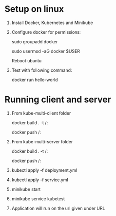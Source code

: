# Setup on linux

1. Install Docker, Kubernetes and Minikube

2. Configure docker for permissions:

    sudo groupadd docker

    sudo usermod -aG docker $USER

    Reboot ubuntu

3.  Test with following command:

    docker run hello-world

# Running client and server

1.  From kube-multi-client folder

    docker build . -t <username>/<projectname>:<tagname>

    docker push <username>/<projectname>:<tagname>

2.  From kube-multi-server folder

    docker build . -t <username>/<projectname>:<tagname>

    docker push <username>/<projectname>:<tagname>

2.  kubectl apply -f deployment.yml

3.  kubectl apply -f service.yml

4.  minikube start

5.  minikube service kubetest

6.  Application will run on the url given under URL